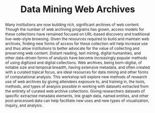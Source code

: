 ---
abstract: 'Many institutions are now building rich, significant archives of web content.
  Though the number of web archiving programs has grown, access models for these collections
  have remained focused on URL-based discovery and traditional live-web-style browsing.
  Given the resources required to build and maintain web archives, finding new forms
  of access for these collection will help increase use and thus allow institutions
  to better advocate for the value of collecting and preserving web content.

  Distant reading, text mining, digital humanities, and other data-driven forms of
  analysis have become increasingly popular methods of using digitized and digital
  collections. Web archives, being born-digital, of notable size and temporal breadth,
  having extensive metadata, and often created with a curated topical focus, are ideal
  resources for data mining and other forms of computational analysis.

  This workshop will explore new methods of research use of web archives by giving
  attendees exposure to, and training in, the tools, methods, and types of analysis
  possible in working with datasets extracted from the entirety of curated web archive
  collections. Giving researchers datasets of specific extracted metadata elements,
  link graph data, named entities, and other post-processed data can help facilitate
  new uses and new types of visualization, inquiry, and analysis.'
creators:
- Jefferson Bailey
- Lori Donovan
date: null
document_url: https://services.phaidra.univie.ac.at/api/object/o:429619/download
grand_parent: iPRES
institutions: []
keywords:
- web archiving
- data mining
- research
- access ipres 2015
landing_page_url: https://phaidra.univie.ac.at/o:429619
language: eng
layout: publication
license: CC BY 4.0 International
notes_url: null
parent: iPRES 2015
publication_type: paper
size: 323509
slides_url: null
source_name: iPRES
stream_url: null
title: Data Mining Web Archives
year: 2015
---